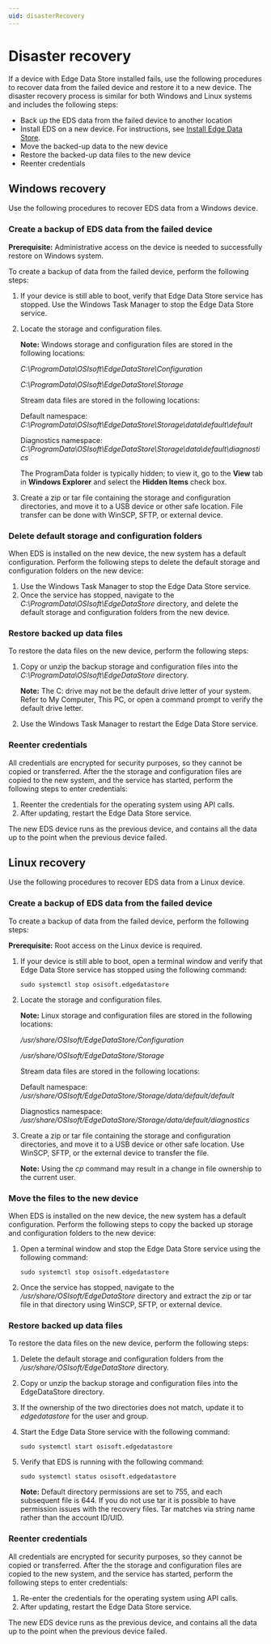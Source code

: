 ```yaml
---
uid: disasterRecovery
---
```


# Disaster recovery

If a device with Edge Data Store installed fails, use the following procedures to recover data from the failed device and restore it to a new device. The disaster recovery process is similar for both Windows and Linux systems and includes the following steps:

- Back up the EDS data from the failed device to another location
- Install EDS on a new device. For instructions, see [Install Edge Data Store](xref:InstallEdgeDataStore).
- Move the backed-up data to the new device
- Restore the backed-up data files to the new device
- Reenter credentials

## Windows recovery

Use the following procedures to recover EDS data from a Windows device.

### Create a backup of EDS data from the failed device

**Prerequisite:** Administrative access on the device is needed to successfully restore on Windows system.

To create a backup of data from the failed device, perform the following steps:

1. If your device is still able to boot, verify that Edge Data Store service has stopped. Use the Windows Task Manager to stop the Edge Data Store service.
2. Locate the storage and configuration files.

   **Note:** Windows storage and configuration files are stored in the following locations:
   
	_C:\ProgramData\OSIsoft\EdgeDataStore\Configuration_
   
	_C:\ProgramData\OSIsoft\EdgeDataStore\Storage_

	Stream data files are stored in the following locations:

	Default namespace: _C:\ProgramData\OSIsoft\EdgeDataStore\Storage\data\default\default_
	
    Diagnostics namespace: _C:\ProgramData\OSIsoft\EdgeDataStore\Storage\data\default\diagnostics_
   
	The ProgramData folder is typically hidden; to view it, go to the **View** tab in **Windows Explorer** and select the **Hidden Items** check box.

3. Create a zip or tar file containing the storage and configuration directories, and move it to a USB device or other safe location. File transfer can be done with WinSCP, SFTP, or external device.

### Delete default storage and configuration folders

When EDS is installed on the new device, the new system has a default configuration. Perform the following steps to delete the default storage and configuration folders on the new device:

1. Use the Windows Task Manager to stop the Edge Data Store service.	
2. Once the service has stopped, navigate to the _C:\ProgramData\OSIsoft\EdgeDataStore_ directory, and delete the default storage and configuration folders from the new device.

### Restore backed up data files

To restore the data files on the new device, perform the following steps:

1. Copy or unzip the backup storage and configuration files into the _C:\ProgramData\OSIsoft\EdgeDataStore_ directory.

   **Note:** The C: drive may not be the default drive letter of your system. Refer to My Computer, This PC, or open a command prompt to verify the default drive letter.

2. Use the Windows Task Manager to restart the Edge Data Store service.

### Reenter credentials

All credentials are encrypted for security purposes, so they cannot be copied or transferred. After the the storage and configuration files are copied to the new system, and the service has started, perform the following steps to enter credentials:

1. Reenter the credentials for the operating system using API calls. 
2. After updating, restart the Edge Data Store service. 
	
The new EDS device runs as the previous device, and contains all the data up to the point when the previous device failed.

## Linux recovery

Use the following procedures to recover EDS data from a Linux device.

### Create a backup of EDS data from the failed device

To create a backup of data from the failed device, perform the following steps:

**Prerequisite:** Root access on the Linux device is required.

1. If your device is still able to boot, open a terminal window and verify that Edge Data Store service has stopped using the following command: 

	  ```
	  sudo systemctl stop osisoft.edgedatastore
	  ```

2. Locate the storage and configuration files.

   **Note:** Linux storage and configuration files are stored in the following locations:
	
	_/usr/share/OSIsoft/EdgeDataStore/Configuration_
	
	_/usr/share/OSIsoft/EdgeDataStore/Storage_

	Stream data files are stored in the following locations:

	Default namespace: _/usr/share/OSIsoft/EdgeDataStore/Storage/data/default/default_

    Diagnostics namespace: _/usr/share/OSIsoft/EdgeDataStore/Storage/data/default/diagnostics_

3. Create a zip or tar file containing the storage and configuration directories, and move it to a USB device or other safe location. Use WinSCP, SFTP, or the external device to transfer the file.

   **Note:** Using the _cp_ command may result in a change in file ownership to the current user. 

### Move the files to the new device

When EDS is installed on the new device, the new system has a default configuration. Perform the following steps to copy the backed up storage and configuration folders to the new device: 

1. Open a terminal window and stop the Edge Data Store service using the following command:

	  ```
	  sudo systemctl stop osisoft.edgedatastore
	  ```

2. Once the service has stopped, navigate to the _/usr/share/OSIsoft/EdgeDataStore_ directory and extract the zip or tar file in that directory using WinSCP, SFTP, or external device.

### Restore backed up data files

To restore the data files on the new device, perform the following steps:

1. Delete the default storage and configuration folders from the _/usr/share/OSIsoft/EdgeDataStore_ directory.
2. Copy or unzip the backup storage and configuration files into the EdgeDataStore directory.
3. If the ownership of the two directories does not match, update it to _edgedatastore_ for the user and group. 
4. Start the Edge Data Store service with the following command:

	  ```
	  sudo systemctl start osisoft.edgedatastore
	  ```

5. Verify that EDS is running with the following command:

	  ```
	  sudo systemctl status osisoft.edgedatastore
	  ```

   **Note:** Default directory permissions are set to 755, and each subsequent file is 644. If you do not use tar it is possible to have permission issues with the recovery files. Tar matches via string name rather than the account ID/UID.
 
### Reenter credentials

All credentials are encrypted for security purposes, so they cannot be copied or transferred. After the the storage and configuration files are copied to the new system, and the service has started, perform the following steps to enter credentials:

1. Re-enter the credentials for the operating system using API calls. 
2. After updating, restart the Edge Data Store service. 

The new EDS device runs as the previous device, and contains all the data up to the point when the previous device failed.
